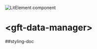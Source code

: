 ![LitElement component](https://img.shields.io/badge/litElement-component-blue.svg)

# \<gft-data-manager>

##styling-doc